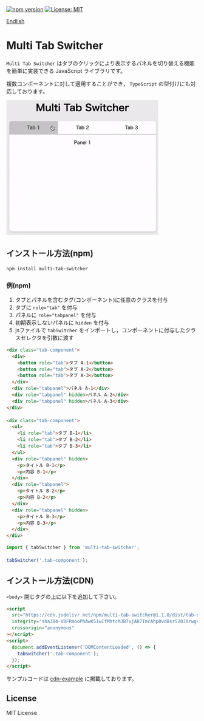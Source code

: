 [![npm version](https://badge.fury.io/js/multi-tab-switcher.svg)](https://badge.fury.io/js/multi-tab-switcher)
[![License: MIT](https://img.shields.io/badge/License-MIT-yellow.svg)](/LICENSE.md)

[Endlish](/README.md)

# Multi Tab Switcher

`Multi Tab Switcher` はタブのクリックにより表示するパネルを切り替える機能を簡単に実装できる JavaScript ライブラリです。

複数コンポーネントに対して適用することができ， `TypeScript` の型付けにも対応しております。

![sample-gif](/cdn-example/sample.gif)

## インストール方法(npm)

```bash
npm install multi-tab-switcher
```

### 例(npm)

1. タブとパネルを含むタグ(コンポーネント)に任意のクラスを付与
2. タブに `role="tab"` を付与
3. パネルに `role="tabpanel"` を付与
4. 初期表示しないパネルに `hidden` を付与
5. jsファイルで `tabSwitcher` をインポートし，コンポーネントに付与したクラスセレクタを引数に渡す

```html
<div class="tab-component">
  <div>
    <button role="tab">タブ A-1</button>
    <button role="tab">タブ A-2</button>
    <button role="tab">タブ A-3</button>
  </div>
  <div role="tabpanel">パネル A-1</div>
  <div role="tabpanel" hidden>パネル A-2</div>
  <div role="tabpanel" hidden>パネル A-3</div>
</div>

<div class="tab-component">
  <ul>
    <li role="tab">タブ B-1</li>
    <li role="tab">タブ B-2</li>
    <li role="tab">タブ B-3</li>
  </ul>
  <div role="tabpanel" hidden>
    <p>タイトル B-1</p>
    <p>内容 B-1</p>
  </div>
  <div role="tabpanel">
    <p>タイトル B-2</p>
    <p>内容 B-2</p>
  </div>
  <div role="tabpanel" hidden>
    <p>タイトル B-3</p>
    <p>内容 B-3</p>    
  </div>
</div>
```

```js
import { tabSwitcher } from 'multi-tab-switcher';

tabSwitcher('.tab-component');
```

## インストール方法(CDN)

`<body>` 閉じタグの上に以下を追加して下さい。

```html
<script
  src="https://cdn.jsdelivr.net/npm/multi-tab-switcher@1.1.0/dist/tab-switcher.min.js"
  integrity="sha384-VBFRmooPhAwK51wIfMhtcMJB7vjAR7TmcAhp0vdBsrS20J0rwgvsXwlMyNYpLUo5"
  crossorigin="anonymous"
></script>
<script>
  document.addEventListener('DOMContentLoaded', () => {
    tabSwitcher('.tab-component');
  });
</script>
```

サンプルコードは [cdn-example](/cdn-example/) に掲載しております。

## License

MIT License